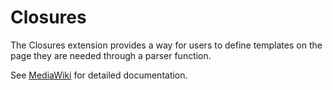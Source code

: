 Closures
========

The Closures extension provides a way for users to define templates on the page they are needed through a parser function.

See [MediaWiki](https://www.mediawiki.org/wiki/Extension:Closures) for detailed documentation.
